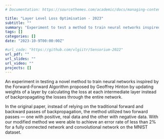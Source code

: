 ```yaml
---
# Documentation: https://sourcethemes.com/academic/docs/managing-content/

title: "Layer Level Loss Optimisation - 2023"
subtitle: ""
summary: "Experiment to test a method to train neural networks inspired by the Forward-Forward Algorithm "
tags: []
categories: []
date: "2023-10-9T00:00:00Z"

#url_code: "https://github.com/vlgiitr/Sensorium-2022"
url_pdf: ""
url_slides: ""
url_video: ""
projects: []
---
```

An experiment in testing a novel method to train neural networks inspired by the Forward-Forward Algorithm proposed by Geoffrey Hinton by updating weights of a layer by calculating the loss at each intermediate layer instead of backpropagating the losses
through the entire network.

In the original paper, instead of relying on the traditional forward and backward passes of backpropagation, the method utilized two forward passes — one with positive, real data and the other with negative data.
With our modified method we were able to achieve an error rate of less than 2% for a fully connected network and convolutional network on the MNIST dataset.
